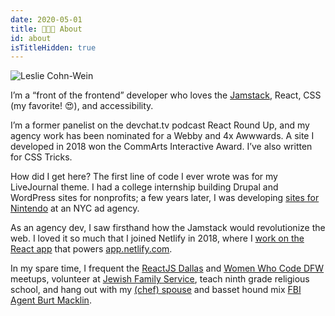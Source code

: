 ```yaml
---
date: 2020-05-01
title: 👩🏻‍💻 About
id: about
isTitleHidden: true
---
```


<img class="headshot" src="/images/leslie-profile.jpg" alt="Leslie Cohn-Wein" />

<p id="about" data-scroll-point>I’m a “front of the frontend” developer who loves the <a href="https://jamstack.org/" target="_blank" rel="noopener nofollow">Jamstack</a>, React, CSS (my favorite! 😍), and accessibility.</p>

I’m a former panelist on the devchat.tv podcast React Round Up, and my agency work has been nominated for a Webby and 4x Awwwards. A site I developed in 2018 won the CommArts Interactive Award. I’ve also written for CSS Tricks.

How did I get here? The first line of code I ever wrote was for my LiveJournal theme. I had a college internship building Drupal and WordPress sites for nonprofits; a few years later, I was developing <a href="https://web.archive.org/web/20150312155138/http://nesremix.nintendo.com/" target="_blank" rel="noopener nofollow">sites for Nintendo</a> at an NYC ad agency.

As an agency dev, I saw firsthand how the Jamstack would revolutionize the web. I loved it so much that I joined Netlify in 2018, where I <a href="https://twitter.com/lesliecdubs/status/1207770216576487425" target="_blank" rel="noopener nofollow">work on the React app</a> that powers <a href="https://app.netlify.com" target="_blank" rel="noopener nofollow">app.netlify.com</a>.

In my spare time, I frequent the <a href="http://meetup.com/reactjsdallas" target="_blank" rel="noopener nofollow">ReactJS Dallas</a> and <a href="https://www.womenwhocode.com/dfw" target="_blank" rel="noopener nofollow">Women Who Code DFW</a> meetups, volunteer at <a href="https://jfsdallas.org" target="_blank" rel="noopener nofollow">Jewish Family Service</a>, teach ninth grade religious school, and hang out with my <a href="http://www.thejoyfulbelly.com/" target="_blank" rel="noopener nofollow">(chef) spouse</a> and basset hound mix <a href="https://www.instagram.com/dammitmacklin/" target="_blank" rel="noopener nofollow">FBI Agent Burt Macklin</a>.